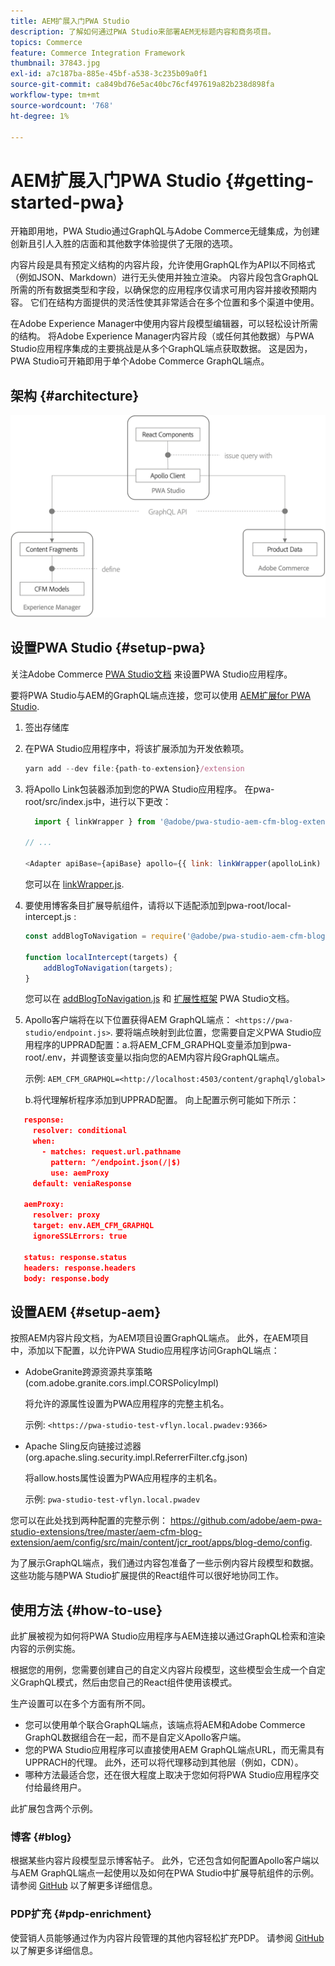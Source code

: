 ```yaml
---
title: AEM扩展入门PWA Studio
description: 了解如何通过PWA Studio来部署AEM无标题内容和商务项目。
topics: Commerce
feature: Commerce Integration Framework
thumbnail: 37843.jpg
exl-id: a7c187ba-885e-45bf-a538-3c235b09a0f1
source-git-commit: ca849bd76e5ac40bc76cf497619a82b238d898fa
workflow-type: tm+mt
source-wordcount: '768'
ht-degree: 1%

---
```


# AEM扩展入门PWA Studio {#getting-started-pwa}

开箱即用地，PWA Studio通过GraphQL与Adobe Commerce无缝集成，为创建创新且引人入胜的店面和其他数字体验提供了无限的选项。

内容片段是具有预定义结构的内容片段，允许使用GraphQL作为API以不同格式（例如JSON、Markdown）进行无头使用并独立渲染。 内容片段包含GraphQL所需的所有数据类型和字段，以确保您的应用程序仅请求可用内容并接收预期内容。 它们在结构方面提供的灵活性使其非常适合在多个位置和多个渠道中使用。

在Adobe Experience Manager中使用内容片段模型编辑器，可以轻松设计所需的结构。 将Adobe Experience Manager内容片段（或任何其他数据）与PWA Studio应用程序集成的主要挑战是从多个GraphQL端点获取数据。 这是因为，PWA Studio可开箱即用于单个Adobe Commerce GraphQL端点。

## 架构 {#architecture}

![PWA无头架构](/help/commerce-cloud/assets/PWA-Studio_Architecture.png)

## 设置PWA Studio {#setup-pwa}

关注Adobe Commerce [PWA Studio文档](https://developer.adobe.com/commerce/pwa-studio/tutorials/) 来设置PWA Studio应用程序。

要将PWA Studio与AEM的GraphQL端点连接，您可以使用 [AEM扩展for PWA Studio](https://github.com/adobe/aem-pwa-studio-extensions).

1. 签出存储库

1. 在PWA Studio应用程序中，将该扩展添加为开发依赖项。

   ```javascript
   yarn add --dev file:{path-to-extension}/extension
   ```

1. 将Apollo Link包装器添加到您的PWA Studio应用程序。 在pwa-root/src/index.js中，进行以下更改：

   ```javascript
     import { linkWrapper } from '@adobe/pwa-studio-aem-cfm-blog-extension';
   
   // ...
   
   <Adapter apiBase={apiBase} apollo={{ link: linkWrapper(apolloLink) }} store={store}>
   ```

   您可以在 [linkWrapper.js](https://github.com/adobe/aem-pwa-studio-extensions/blob/master/aem-cfm-blog-extension/extension/src/linkWrapper.js).

1. 要使用博客条目扩展导航组件，请将以下适配添加到pwa-root/local-intercept.js :

   ```javascript
   const addBlogToNavigation = require('@adobe/pwa-studio-aem-cfm-blog-extension/src/addBlogToNavigation');
   
   function localIntercept(targets) {
       addBlogToNavigation(targets);
   }    
   ```

   您可以在 [addBlogToNavigation.js](https://github.com/adobe/aem-pwa-studio-extensions/blob/master/aem-cfm-blog-extension/extension/src/addBlogToNavigation.js) 和 [扩展性框架](https://developer.adobe.com/commerce/pwa-studio/guides/general-concepts/extensibility/) PWA Studio文档。

1. Apollo客户端将在以下位置获得AEM GraphQL端点： `<https://pwa-studio/endpoint.js>`. 要将端点映射到此位置，您需要自定义PWA Studio应用程序的UPPRAD配置：a.将AEM_CFM_GRAPHQL变量添加到pwa-root/.env，并调整该变量以指向您的AEM内容片段GraphQL端点。

   示例: `AEM_CFM_GRAPHQL=<http://localhost:4503/content/graphql/global>`

   b.将代理解析程序添加到UPPRAD配置。 向上配置示例可能如下所示：

```json
   response:
     resolver: conditional
     when:
       - matches: request.url.pathname
         pattern: ^/endpoint.json(/|$)
         use: aemProxy
     default: veniaResponse

   aemProxy:
     resolver: proxy
     target: env.AEM_CFM_GRAPHQL
     ignoreSSLErrors: true

   status: response.status
   headers: response.headers
   body: response.body
```

## 设置AEM {#setup-aem}

按照AEM内容片段文档，为AEM项目设置GraphQL端点。 此外，在AEM项目中，添加以下配置，以允许PWA Studio应用程序访问GraphQL端点：

* AdobeGranite跨源资源共享策略(com.adobe.granite.cors.impl.CORSPolicyImpl)

   将允许的源属性设置为PWA应用程序的完整主机名。

   示例:  `<https://pwa-studio-test-vflyn.local.pwadev:9366>`

* Apache Sling反向链接过滤器(org.apache.sling.security.impl.ReferrerFilter.cfg.json)

   将allow.hosts属性设置为PWA应用程序的主机名。

   示例: `pwa-studio-test-vflyn.local.pwadev`

您可以在此处找到两种配置的完整示例： <https://github.com/adobe/aem-pwa-studio-extensions/tree/master/aem-cfm-blog-extension/aem/config/src/main/content/jcr_root/apps/blog-demo/config>.

为了展示GraphQL端点，我们通过内容包准备了一些示例内容片段模型和数据。 这些功能与随PWA Studio扩展提供的React组件可以很好地协同工作。

## 使用方法 {#how-to-use}

此扩展被视为如何将PWA Studio应用程序与AEM连接以通过GraphQL检索和渲染内容的示例实施。

根据您的用例，您需要创建自己的自定义内容片段模型，这些模型会生成一个自定义GraphQL模式，然后由您自己的React组件使用该模式。

生产设置可以在多个方面有所不同。

* 您可以使用单个联合GraphQL端点，该端点将AEM和Adobe Commerce GraphQL数据组合在一起，而不是自定义Apollo客户端。
* 您的PWA Studio应用程序可以直接使用AEM GraphQL端点URL，而无需具有UPPRACH的代理。 此外，还可以将代理移动到其他层（例如，CDN）。
* 哪种方法最适合您，还在很大程度上取决于您如何将PWA Studio应用程序交付给最终用户。

此扩展包含两个示例。

### 博客 {#blog}

根据某些内容片段模型显示博客帖子。 此外，它还包含如何配置Apollo客户端以与AEM GraphQL端点一起使用以及如何在PWA Studio中扩展导航组件的示例。 请参阅 [GitHub](https://github.com/adobe/aem-pwa-studio-extensions/tree/master/aem-cfm-blog-extension) 以了解更多详细信息。

### PDP扩充 {#pdp-enrichment}

使营销人员能够通过作为内容片段管理的其他内容轻松扩充PDP。  请参阅 [GitHub](https://github.com/adobe/aem-pwa-studio-extensions/tree/master/aem-cif-product-page-extension) 以了解更多详细信息。
